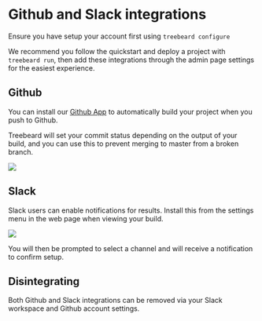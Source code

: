 # Github and Slack integrations

Ensure you have setup your account first using `treebeard configure`

We recommend you follow the quickstart and deploy a project with `treebeard run`, then add these integrations through the admin page settings for the easiest experience.

## Github

You can install our [Github App](https://github.com/marketplace/treebeard-build) to automatically build your project when you push to Github.

Treebeard will set your commit status depending on the output of your build, and you can use this to prevent merging to master from a broken branch.

![](https://storage.googleapis.com/treebeard_image_dump_public/github_check.png)

## Slack

Slack users can enable notifications for results. Install this from the settings menu in the web page when viewing your build.

![](https://treebeard.io/static/slack_integration-ba8ff89332c2e14c928973a841842e5b.png)

You will then be prompted to select a channel and will receive a notification to confirm setup.

## Disintegrating

Both Github and Slack integrations can be removed via your Slack workspace and Github account settings.
